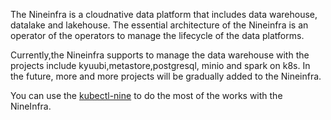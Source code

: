 The Nineinfra is a cloudnative data platform that includes data warehouse, datalake and lakehouse.
The essential architecture of the Nineinfra is an operator of the operators to manage the lifecycle of the data platforms.

Currently,the Nineinfra supports to manage the data warehouse with the projects include kyuubi,metastore,postgresql,
minio and spark on k8s. In the future, more and more projects will be gradually added to the Nineinfra.

You can use the [kubectl-nine](https://github.com/nineinfra/kubectl-nine) to do the most of the works with the NineInfra.
